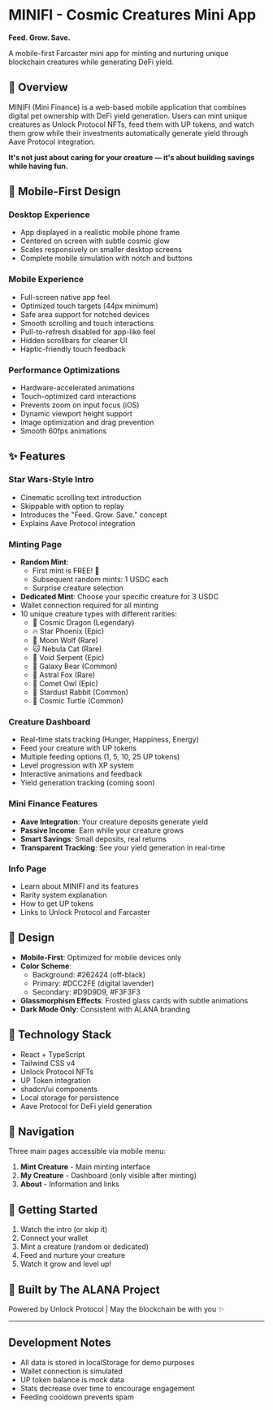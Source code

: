 # MINIFI - Cosmic Creatures Mini App

**Feed. Grow. Save.**

A mobile-first Farcaster mini app for minting and nurturing unique blockchain creatures while generating DeFi yield.

## 🌟 Overview

MINIFI (Mini Finance) is a web-based mobile application that combines digital pet ownership with DeFi yield generation. Users can mint unique creatures as Unlock Protocol NFTs, feed them with UP tokens, and watch them grow while their investments automatically generate yield through Aave Protocol integration.

**It's not just about caring for your creature — it's about building savings while having fun.**

## 📱 Mobile-First Design

### Desktop Experience
- App displayed in a realistic mobile phone frame
- Centered on screen with subtle cosmic glow
- Scales responsively on smaller desktop screens
- Complete mobile simulation with notch and buttons

### Mobile Experience  
- Full-screen native app feel
- Optimized touch targets (44px minimum)
- Safe area support for notched devices
- Smooth scrolling and touch interactions
- Pull-to-refresh disabled for app-like feel
- Hidden scrollbars for cleaner UI
- Haptic-friendly touch feedback

### Performance Optimizations
- Hardware-accelerated animations
- Touch-optimized card interactions
- Prevents zoom on input focus (iOS)
- Dynamic viewport height support
- Image optimization and drag prevention
- Smooth 60fps animations

## ✨ Features

### Star Wars-Style Intro
- Cinematic scrolling text introduction
- Skippable with option to replay
- Introduces the "Feed. Grow. Save." concept
- Explains Aave Protocol integration

### Minting Page
- **Random Mint**: 
  - First mint is FREE! 🎉
  - Subsequent random mints: 1 USDC each
  - Surprise creature selection
- **Dedicated Mint**: Choose your specific creature for 3 USDC
- Wallet connection required for all minting
- 10 unique creature types with different rarities:
  - 🐉 Cosmic Dragon (Legendary)
  - 🔥 Star Phoenix (Epic)
  - 🐺 Moon Wolf (Rare)
  - 🐱 Nebula Cat (Rare)
  - 🐍 Void Serpent (Epic)
  - 🐻 Galaxy Bear (Common)
  - 🦊 Astral Fox (Rare)
  - 🦉 Comet Owl (Epic)
  - 🐰 Stardust Rabbit (Common)
  - 🐢 Cosmic Turtle (Common)

### Creature Dashboard
- Real-time stats tracking (Hunger, Happiness, Energy)
- Feed your creature with UP tokens
- Multiple feeding options (1, 5, 10, 25 UP tokens)
- Level progression with XP system
- Interactive animations and feedback
- Yield generation tracking (coming soon)

### Mini Finance Features
- **Aave Integration**: Your creature deposits generate yield
- **Passive Income**: Earn while your creature grows
- **Smart Savings**: Small deposits, real returns
- **Transparent Tracking**: See your yield generation in real-time

### Info Page
- Learn about MINIFI and its features
- Rarity system explanation
- How to get UP tokens
- Links to Unlock Protocol and Farcaster

## 🎨 Design

- **Mobile-First**: Optimized for mobile devices only
- **Color Scheme**: 
  - Background: #262424 (off-black)
  - Primary: #DCC2FE (digital lavender)
  - Secondary: #D9D9D9, #F3F3F3
- **Glassmorphism Effects**: Frosted glass cards with subtle animations
- **Dark Mode Only**: Consistent with ALANA branding

## 🔧 Technology Stack

- React + TypeScript
- Tailwind CSS v4
- Unlock Protocol NFTs
- UP Token integration
- shadcn/ui components
- Local storage for persistence
- Aave Protocol for DeFi yield generation

## 📱 Navigation

Three main pages accessible via mobile menu:
1. **Mint Creature** - Main minting interface
2. **My Creature** - Dashboard (only visible after minting)
3. **About** - Information and links

## 🚀 Getting Started

1. Watch the intro (or skip it)
2. Connect your wallet
3. Mint a creature (random or dedicated)
4. Feed and nurture your creature
5. Watch it grow and level up!

## 💜 Built by The ALANA Project

Powered by Unlock Protocol | May the blockchain be with you ✨

---

## Development Notes

- All data is stored in localStorage for demo purposes
- Wallet connection is simulated
- UP token balance is mock data
- Stats decrease over time to encourage engagement
- Feeding cooldown prevents spam